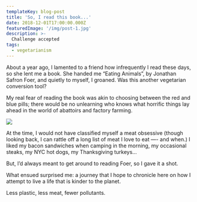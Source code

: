 ```yaml
---
templateKey: blog-post
title: 'So, I read this book...'
date: 2018-12-01T17:00:00.000Z
featuredImage: '/img/post-1.jpg'
description: >-
  Challenge accepted
tags:
  - vegetarianism
---
```


About a year ago, I lamented to a friend how infrequently I read these days, so she lent me a book. She handed me “Eating Animals”, by Jonathan Safron Foer, and quietly to myself, I groaned. Was this another vegetarian conversion tool?

My real fear of reading the book was akin to choosing between the red and blue pills; there would be no unlearning who knows what horrific things lay ahead in the world of abattoirs and factory farming.

![](/img/post-1.jpg)

At the time, I would not have classified myself a meat obsessive (though looking back, I can rattle off a long list of meat I love to eat —- and when.) I liked my bacon sandwiches when camping in the morning, my occasional steaks, my NYC hot dogs, my Thanksgiving turkeys...

But, I’d always meant to get around to reading Foer, so I gave it a shot.

What ensued surprised me: a journey that I hope to chronicle here on how I attempt to live a life that is kinder to the planet.

Less plastic, less meat, fewer pollutants.
